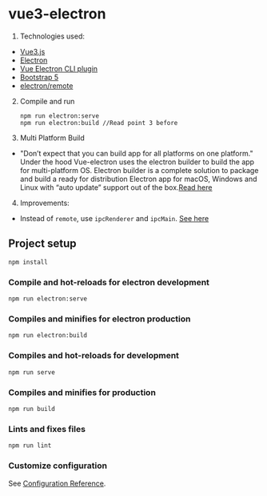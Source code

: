 # vue3-electron

1. Technologies used:
  - [Vue3.js](https://vuejs.org/)
  - [Electron](https://www.electronjs.org/)
  - [Vue Electron CLI plugin](https://nklayman.github.io/vue-cli-plugin-electron-builder/)
  - [Bootstrap 5](https://getbootstrap.com/docs/5.0/getting-started/introduction/)
  - [electron/remote](https://github.com/electron/remote)

2. Compile and run
    ```
    npm run electron:serve
    npm run electron:build //Read point 3 before
    ```

3. Multi Platform Build
  - "Don’t expect that you can build app for all platforms on one platform." Under the hood Vue-electron uses the electron builder to build the app for multi-platform OS. Electron builder is a complete solution to package and build a ready for distribution Electron app for macOS, Windows and Linux with “auto update” support out of the box.[Read here](https://www.electron.build/multi-platform-build)

4. Improvements:
  - Instead of `remote`, use `ipcRenderer` and `ipcMain`. [See here](https://www.electronjs.org/docs/api/remote)
  
## Project setup
```
npm install
```

### Compile and hot-reloads for electron development
```
npm run electron:serve
```

### Compiles and minifies for electron production
```
npm run electron:build
```

### Compiles and hot-reloads for development
```
npm run serve
```

### Compiles and minifies for production
```
npm run build
```

### Lints and fixes files
```
npm run lint
```

### Customize configuration
See [Configuration Reference](https://cli.vuejs.org/config/).
